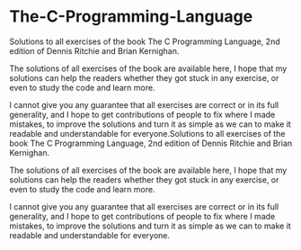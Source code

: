 # The-C-Programming-Language
Solutions to all exercises of the book The C Programming Language, 2nd edition of Dennis Ritchie and Brian Kernighan.

The solutions of all exercises of the book are available here, I hope that my solutions can help the readers whether they got stuck in any exercise, or even to study the code and learn more.

I cannot give you any guarantee that all exercises are correct or in its full generality, and I hope to get contributions of people to fix where I made mistakes, to improve the solutions and turn it as simple as we can to make it readable and understandable for everyone.Solutions to all exercises of the book The C Programming Language, 2nd edition of Dennis Ritchie and Brian Kernighan.

The solutions of all exercises of the book are available here, I hope that my solutions can help the readers whether they got stuck in any exercise, or even to study the code and learn more.

I cannot give you any guarantee that all exercises are correct or in its full generality, and I hope to get contributions of people to fix where I made mistakes, to improve the solutions and turn it as simple as we can to make it readable and understandable for everyone.
